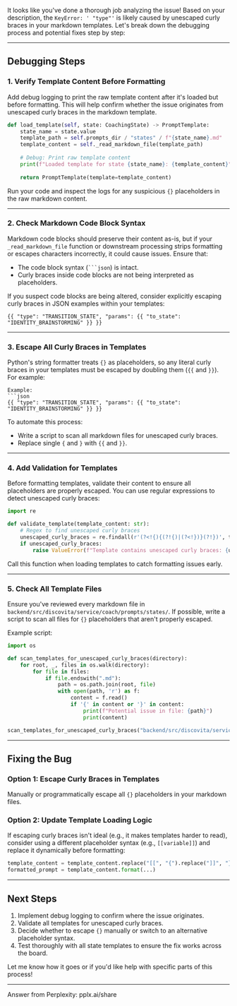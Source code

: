 It looks like you've done a thorough job analyzing the issue! Based on your description, the `KeyError: ' "type"'` is likely caused by unescaped curly braces in your markdown templates. Let's break down the debugging process and potential fixes step by step:

---

## Debugging Steps

### 1. **Verify Template Content Before Formatting**
Add debug logging to print the raw template content after it's loaded but before formatting. This will help confirm whether the issue originates from unescaped curly braces in the markdown template.

```python
def load_template(self, state: CoachingState) -> PromptTemplate:
    state_name = state.value
    template_path = self.prompts_dir / "states" / f"{state_name}.md"
    template_content = self._read_markdown_file(template_path)
    
    # Debug: Print raw template content
    print(f"Loaded template for state {state_name}: {template_content}")
    
    return PromptTemplate(template=template_content)
```

Run your code and inspect the logs for any suspicious `{}` placeholders in the raw markdown content.

---

### 2. **Check Markdown Code Block Syntax**
Markdown code blocks should preserve their content as-is, but if your `_read_markdown_file` function or downstream processing strips formatting or escapes characters incorrectly, it could cause issues. Ensure that:

- The code block syntax (` ```json `) is intact.
- Curly braces inside code blocks are not being interpreted as placeholders.

If you suspect code blocks are being altered, consider explicitly escaping curly braces in JSON examples within your templates:

```
{{ "type": "TRANSITION_STATE", "params": {{ "to_state": "IDENTITY_BRAINSTORMING" }} }}
```

---

### 3. **Escape All Curly Braces in Templates**
Python's string formatter treats `{}` as placeholders, so any literal curly braces in your templates must be escaped by doubling them (`{{` and `}}`). For example:

```
Example:
```json
{{ "type": "TRANSITION_STATE", "params": {{ "to_state": "IDENTITY_BRAINSTORMING" }} }}
```

To automate this process:
- Write a script to scan all markdown files for unescaped curly braces.
- Replace single `{` and `}` with `{{` and `}}`.

---

### 4. **Add Validation for Templates**
Before formatting templates, validate their content to ensure all placeholders are properly escaped. You can use regular expressions to detect unescaped curly braces:

```python
import re

def validate_template(template_content: str):
    # Regex to find unescaped curly braces
    unescaped_curly_braces = re.findall(r'(?<!{){(?!{)|(?<!})}(?!})', template_content)
    if unescaped_curly_braces:
        raise ValueError(f"Template contains unescaped curly braces: {unescaped_curly_braces}")
```

Call this function when loading templates to catch formatting issues early.

---

### 5. **Check All Template Files**
Ensure you've reviewed every markdown file in `backend/src/discovita/service/coach/prompts/states/`. If possible, write a script to scan all files for `{}` placeholders that aren't properly escaped.

Example script:

```python
import os

def scan_templates_for_unescaped_curly_braces(directory):
    for root, _, files in os.walk(directory):
        for file in files:
            if file.endswith(".md"):
                path = os.path.join(root, file)
                with open(path, 'r') as f:
                    content = f.read()
                    if '{' in content or '}' in content:
                        print(f"Potential issue in file: {path}")
                        print(content)

scan_templates_for_unescaped_curly_braces("backend/src/discovita/service/coach/prompts/states/")
```

---

## Fixing the Bug

### Option 1: Escape Curly Braces in Templates
Manually or programmatically escape all `{}` placeholders in your markdown files.

### Option 2: Update Template Loading Logic
If escaping curly braces isn't ideal (e.g., it makes templates harder to read), consider using a different placeholder syntax (e.g., `[[variable]]`) and replace it dynamically before formatting:

```python
template_content = template_content.replace("[[", "{").replace("]]", "}")
formatted_prompt = template_content.format(...)
```

---

## Next Steps

1. Implement debug logging to confirm where the issue originates.
2. Validate all templates for unescaped curly braces.
3. Decide whether to escape `{}` manually or switch to an alternative placeholder syntax.
4. Test thoroughly with all state templates to ensure the fix works across the board.

Let me know how it goes or if you'd like help with specific parts of this process!

---
Answer from Perplexity: pplx.ai/share